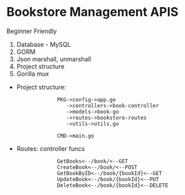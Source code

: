 # Bookstore Management APIS

Beginner Friendly

1. Database - MySQL
2. GORM
3. Json marshall, unmarshall
4. Project structure
5. Gorilla mux

- Project structure:

                   PKG->config->app.go
                      ->controllers->book-controller
                      ->models->book-go
                      ->routes->bookstore-routes
                      ->utils->utils.go

                   CMD->main.go

- Routes: controller funcs

                   GetBooks<--/book/<--GET
                   CreateBook<--/book/<--POST
                   GetBookByID<--/book/{bookId}<--GET
                   UpdateBook<--/book/{bookId}<--PUT
                   DeleteBook<--/book/{bookId}<--DELETE 
